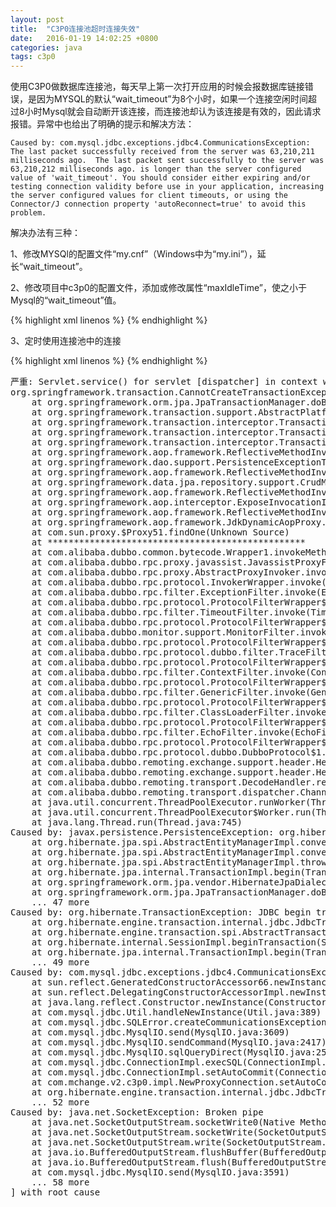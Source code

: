 ```yaml
---
layout: post
title:  "C3P0连接池超时连接失效"
date:   2016-01-19 14:02:25 +0800
categories: java
tags: c3p0
---
```

使用C3P0做数据库连接池，每天早上第一次打开应用的时候会报数据库链接错误，是因为MYSQL的默认“wait_timeout”为8个小时，如果一个连接空闲时间超过8小时Mysql就会自动断开该连接，而连接池却认为该连接是有效的，因此请求报错。异常中也给出了明确的提示和解决方法：

```
Caused by: com.mysql.jdbc.exceptions.jdbc4.CommunicationsException: The last packet successfully received from the server was 63,210,211 milliseconds ago.  The last packet sent successfully to the server was 63,210,212 milliseconds ago. is longer than the server configured value of 'wait_timeout'. You should consider either expiring and/or testing connection validity before use in your application, increasing the server configured values for client timeouts, or using the Connector/J connection property 'autoReconnect=true' to avoid this problem.
```

<!-- more -->

解决办法有三种：

1、修改MYSQl的配置文件“my.cnf”（Windows中为“my.ini”），延长“wait_timeout”。

2、修改项目中c3p0的配置文件，添加或修改属性“maxIdleTime”，使之小于Mysql的“wait_timeout”值。

{% highlight xml linenos %}
<bean id="dataSource" class="com.mchange.v2.c3p0.ComboPooledDataSource">
	<property name="driverClass" value="${jdbc.driverClass}" />
	<property name="jdbcUrl" value="${jdbc.url}" />
	<property name="user" value="${jdbc.username}"/>
	<property name="password" value="${jdbc.password}"/>
	<!-- 最大空闲时间 -->
	<property name="maxIdleTime" value="10440"/>
</bean>
</pre>
{% endhighlight %}

3、定时使用连接池中的连接

{% highlight xml linenos %}
<bean id="dataSource" class="com.mchange.v2.c3p0.ComboPooledDataSource">
	<property name="driverClass" value="${jdbc.driverClass}" />
	<property name="jdbcUrl" value="${jdbc.url}" />
	<property name="user" value="${jdbc.username}"/>
	<property name="password" value="${jdbc.password}"/>
	<!-- 定义所有连接测试都执行的测试语句 -->
	<property name="preferredTestQuery" value="SELECT 1"/>
	<!-- 定义多长时间检查所有连接池中的空闲连接 -->
	<property name="idleConnectionTestPeriod" value="10440"/>
	<!-- 因性能消耗大请只在需要的时候使用它。如果设为true那么在每个connection提交的时候都将校验其有效性。建议使用idleConnectionTestPeriod或automaticTestTable等方法来提升连接测试的性能。 -->
	<property name="testConnectionOnCheckout" value="true"/>
</bean>
{% endhighlight %}

<pre>
严重: Servlet.service() for servlet [dispatcher] in context with path [] threw exception [Request processing failed; nested exception is java.lang.RuntimeException: org.springframework.transaction.CannotCreateTransactionException: Could not open JPA EntityManager for transaction; nested exception is javax.persistence.PersistenceException: org.hibernate.TransactionException: JDBC begin transaction failed: 
org.springframework.transaction.CannotCreateTransactionException: Could not open JPA EntityManager for transaction; nested exception is javax.persistence.PersistenceException: org.hibernate.TransactionException: JDBC begin transaction failed: 
	at org.springframework.orm.jpa.JpaTransactionManager.doBegin(JpaTransactionManager.java:430)
	at org.springframework.transaction.support.AbstractPlatformTransactionManager.getTransaction(AbstractPlatformTransactionManager.java:373)
	at org.springframework.transaction.interceptor.TransactionAspectSupport.createTransactionIfNecessary(TransactionAspectSupport.java:438)
	at org.springframework.transaction.interceptor.TransactionAspectSupport.invokeWithinTransaction(TransactionAspectSupport.java:261)
	at org.springframework.transaction.interceptor.TransactionInterceptor.invoke(TransactionInterceptor.java:95)
	at org.springframework.aop.framework.ReflectiveMethodInvocation.proceed(ReflectiveMethodInvocation.java:179)
	at org.springframework.dao.support.PersistenceExceptionTranslationInterceptor.invoke(PersistenceExceptionTranslationInterceptor.java:136)
	at org.springframework.aop.framework.ReflectiveMethodInvocation.proceed(ReflectiveMethodInvocation.java:179)
	at org.springframework.data.jpa.repository.support.CrudMethodMetadataPostProcessor$CrudMethodMetadataPopulatingMethodIntercceptor.invoke(CrudMethodMetadataPostProcessor.java:122)
	at org.springframework.aop.framework.ReflectiveMethodInvocation.proceed(ReflectiveMethodInvocation.java:179)
	at org.springframework.aop.interceptor.ExposeInvocationInterceptor.invoke(ExposeInvocationInterceptor.java:92)
	at org.springframework.aop.framework.ReflectiveMethodInvocation.proceed(ReflectiveMethodInvocation.java:179)
	at org.springframework.aop.framework.JdkDynamicAopProxy.invoke(JdkDynamicAopProxy.java:207)
	at com.sun.proxy.$Proxy51.findOne(Unknown Source)
	at *************************************************
	at com.alibaba.dubbo.common.bytecode.Wrapper1.invokeMethod(Wrapper1.java)
	at com.alibaba.dubbo.rpc.proxy.javassist.JavassistProxyFactory$1.doInvoke(JavassistProxyFactory.java:46)
	at com.alibaba.dubbo.rpc.proxy.AbstractProxyInvoker.invoke(AbstractProxyInvoker.java:72)
	at com.alibaba.dubbo.rpc.protocol.InvokerWrapper.invoke(InvokerWrapper.java:53)
	at com.alibaba.dubbo.rpc.filter.ExceptionFilter.invoke(ExceptionFilter.java:64)
	at com.alibaba.dubbo.rpc.protocol.ProtocolFilterWrapper$1.invoke(ProtocolFilterWrapper.java:91)
	at com.alibaba.dubbo.rpc.filter.TimeoutFilter.invoke(TimeoutFilter.java:42)
	at com.alibaba.dubbo.rpc.protocol.ProtocolFilterWrapper$1.invoke(ProtocolFilterWrapper.java:91)
	at com.alibaba.dubbo.monitor.support.MonitorFilter.invoke(MonitorFilter.java:75)
	at com.alibaba.dubbo.rpc.protocol.ProtocolFilterWrapper$1.invoke(ProtocolFilterWrapper.java:91)
	at com.alibaba.dubbo.rpc.protocol.dubbo.filter.TraceFilter.invoke(TraceFilter.java:78)
	at com.alibaba.dubbo.rpc.protocol.ProtocolFilterWrapper$1.invoke(ProtocolFilterWrapper.java:91)
	at com.alibaba.dubbo.rpc.filter.ContextFilter.invoke(ContextFilter.java:60)
	at com.alibaba.dubbo.rpc.protocol.ProtocolFilterWrapper$1.invoke(ProtocolFilterWrapper.java:91)
	at com.alibaba.dubbo.rpc.filter.GenericFilter.invoke(GenericFilter.java:112)
	at com.alibaba.dubbo.rpc.protocol.ProtocolFilterWrapper$1.invoke(ProtocolFilterWrapper.java:91)
	at com.alibaba.dubbo.rpc.filter.ClassLoaderFilter.invoke(ClassLoaderFilter.java:38)
	at com.alibaba.dubbo.rpc.protocol.ProtocolFilterWrapper$1.invoke(ProtocolFilterWrapper.java:91)
	at com.alibaba.dubbo.rpc.filter.EchoFilter.invoke(EchoFilter.java:38)
	at com.alibaba.dubbo.rpc.protocol.ProtocolFilterWrapper$1.invoke(ProtocolFilterWrapper.java:91)
	at com.alibaba.dubbo.rpc.protocol.dubbo.DubboProtocol$1.reply(DubboProtocol.java:108)
	at com.alibaba.dubbo.remoting.exchange.support.header.HeaderExchangeHandler.handleRequest(HeaderExchangeHandler.java:84)
	at com.alibaba.dubbo.remoting.exchange.support.header.HeaderExchangeHandler.received(HeaderExchangeHandler.java:170)
	at com.alibaba.dubbo.remoting.transport.DecodeHandler.received(DecodeHandler.java:52)
	at com.alibaba.dubbo.remoting.transport.dispatcher.ChannelEventRunnable.run(ChannelEventRunnable.java:82)
	at java.util.concurrent.ThreadPoolExecutor.runWorker(ThreadPoolExecutor.java:1145)
	at java.util.concurrent.ThreadPoolExecutor$Worker.run(ThreadPoolExecutor.java:615)
	at java.lang.Thread.run(Thread.java:745)
Caused by: javax.persistence.PersistenceException: org.hibernate.TransactionException: JDBC begin transaction failed: 
	at org.hibernate.jpa.spi.AbstractEntityManagerImpl.convert(AbstractEntityManagerImpl.java:1763)
	at org.hibernate.jpa.spi.AbstractEntityManagerImpl.convert(AbstractEntityManagerImpl.java:1677)
	at org.hibernate.jpa.spi.AbstractEntityManagerImpl.throwPersistenceException(AbstractEntityManagerImpl.java:1771)
	at org.hibernate.jpa.internal.TransactionImpl.begin(TransactionImpl.java:64)
	at org.springframework.orm.jpa.vendor.HibernateJpaDialect.beginTransaction(HibernateJpaDialect.java:159)
	at org.springframework.orm.jpa.JpaTransactionManager.doBegin(JpaTransactionManager.java:380)
	... 47 more
Caused by: org.hibernate.TransactionException: JDBC begin transaction failed: 
	at org.hibernate.engine.transaction.internal.jdbc.JdbcTransaction.doBegin(JdbcTransaction.java:76)
	at org.hibernate.engine.transaction.spi.AbstractTransactionImpl.begin(AbstractTransactionImpl.java:162)
	at org.hibernate.internal.SessionImpl.beginTransaction(SessionImpl.java:1435)
	at org.hibernate.jpa.internal.TransactionImpl.begin(TransactionImpl.java:61)
	... 49 more
Caused by: com.mysql.jdbc.exceptions.jdbc4.CommunicationsException: The last packet successfully received from the server was 63,210,211 milliseconds ago.  The last packet sent successfully to the server was 63,210,212 milliseconds ago. is longer than the server configured value of 'wait_timeout'. You should consider either expiring and/or testing connection validity before use in your application, increasing the server configured values for client timeouts, or using the Connector/J connection property 'autoReconnect=true' to avoid this problem.
	at sun.reflect.GeneratedConstructorAccessor66.newInstance(Unknown Source)
	at sun.reflect.DelegatingConstructorAccessorImpl.newInstance(DelegatingConstructorAccessorImpl.java:45)
	at java.lang.reflect.Constructor.newInstance(Constructor.java:526)
	at com.mysql.jdbc.Util.handleNewInstance(Util.java:389)
	at com.mysql.jdbc.SQLError.createCommunicationsException(SQLError.java:1038)
	at com.mysql.jdbc.MysqlIO.send(MysqlIO.java:3609)
	at com.mysql.jdbc.MysqlIO.sendCommand(MysqlIO.java:2417)
	at com.mysql.jdbc.MysqlIO.sqlQueryDirect(MysqlIO.java:2582)
	at com.mysql.jdbc.ConnectionImpl.execSQL(ConnectionImpl.java:2531)
	at com.mysql.jdbc.ConnectionImpl.setAutoCommit(ConnectionImpl.java:4852)
	at com.mchange.v2.c3p0.impl.NewProxyConnection.setAutoCommit(NewProxyConnection.java:881)
	at org.hibernate.engine.transaction.internal.jdbc.JdbcTransaction.doBegin(JdbcTransaction.java:72)
	... 52 more
Caused by: java.net.SocketException: Broken pipe
	at java.net.SocketOutputStream.socketWrite0(Native Method)
	at java.net.SocketOutputStream.socketWrite(SocketOutputStream.java:113)
	at java.net.SocketOutputStream.write(SocketOutputStream.java:159)
	at java.io.BufferedOutputStream.flushBuffer(BufferedOutputStream.java:82)
	at java.io.BufferedOutputStream.flush(BufferedOutputStream.java:140)
	at com.mysql.jdbc.MysqlIO.send(MysqlIO.java:3591)
	... 58 more
] with root cause
</pre>